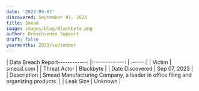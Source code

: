 ```yaml
---
date: '2023-09-07'
discovered: September 07, 2023
title: Smead
image: images/blog/Blackbyte.png
author: Breachsense Support
draft: false
yearmonths: 2023/september
---
```


| Data Breach Report------------:     |:-------------:    | :-----:|
| Victim      | smead.com      | 
| Threat Actor      | Blackbyte      | 
| Date Discovered      | Sep 07, 2023      | 
| Description      | Smead Manufacturing Company, a leader in office filing and organizing products.      | 
| Leak Size      | Unknown      | 

